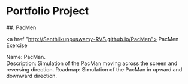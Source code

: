 # Portfolio Project
##. PacMen

<a href "http://Senthilkuppuswamy-RVS.github.io/PacMen"> PacMen Exercise </a>



Name: PacMan.  
Description: Simulation of the PacMan moving across the screen and reversing direction. 
Roadmap: Simulation of the PacMan in upward and downward direction. 
 
